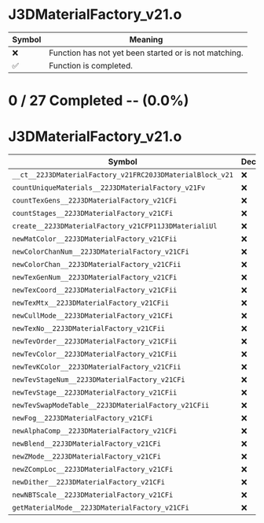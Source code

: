 # J3DMaterialFactory_v21.o
| Symbol | Meaning 
| ------------- | ------------- 
| :x: | Function has not yet been started or is not matching. 
| :white_check_mark: | Function is completed. 


# 0 / 27 Completed -- (0.0%)
# J3DMaterialFactory_v21.o
| Symbol | Decompiled? |
| ------------- | ------------- |
| `__ct__22J3DMaterialFactory_v21FRC20J3DMaterialBlock_v21` | :x: |
| `countUniqueMaterials__22J3DMaterialFactory_v21Fv` | :x: |
| `countTexGens__22J3DMaterialFactory_v21CFi` | :x: |
| `countStages__22J3DMaterialFactory_v21CFi` | :x: |
| `create__22J3DMaterialFactory_v21CFP11J3DMaterialiUl` | :x: |
| `newMatColor__22J3DMaterialFactory_v21CFii` | :x: |
| `newColorChanNum__22J3DMaterialFactory_v21CFi` | :x: |
| `newColorChan__22J3DMaterialFactory_v21CFii` | :x: |
| `newTexGenNum__22J3DMaterialFactory_v21CFi` | :x: |
| `newTexCoord__22J3DMaterialFactory_v21CFii` | :x: |
| `newTexMtx__22J3DMaterialFactory_v21CFii` | :x: |
| `newCullMode__22J3DMaterialFactory_v21CFi` | :x: |
| `newTexNo__22J3DMaterialFactory_v21CFii` | :x: |
| `newTevOrder__22J3DMaterialFactory_v21CFii` | :x: |
| `newTevColor__22J3DMaterialFactory_v21CFii` | :x: |
| `newTevKColor__22J3DMaterialFactory_v21CFii` | :x: |
| `newTevStageNum__22J3DMaterialFactory_v21CFi` | :x: |
| `newTevStage__22J3DMaterialFactory_v21CFii` | :x: |
| `newTevSwapModeTable__22J3DMaterialFactory_v21CFii` | :x: |
| `newFog__22J3DMaterialFactory_v21CFi` | :x: |
| `newAlphaComp__22J3DMaterialFactory_v21CFi` | :x: |
| `newBlend__22J3DMaterialFactory_v21CFi` | :x: |
| `newZMode__22J3DMaterialFactory_v21CFi` | :x: |
| `newZCompLoc__22J3DMaterialFactory_v21CFi` | :x: |
| `newDither__22J3DMaterialFactory_v21CFi` | :x: |
| `newNBTScale__22J3DMaterialFactory_v21CFi` | :x: |
| `getMaterialMode__22J3DMaterialFactory_v21CFi` | :x: |
